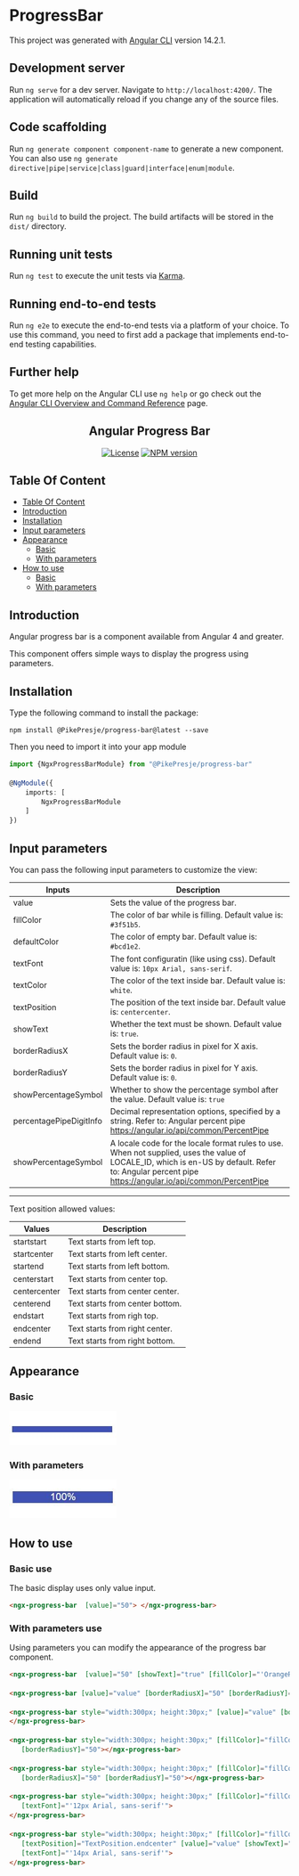 # ProgressBar

This project was generated with [Angular CLI](https://github.com/angular/angular-cli) version 14.2.1.

## Development server

Run `ng serve` for a dev server. Navigate to `http://localhost:4200/`. The application will automatically reload if you change any of the source files.

## Code scaffolding

Run `ng generate component component-name` to generate a new component. You can also use `ng generate directive|pipe|service|class|guard|interface|enum|module`.

## Build

Run `ng build` to build the project. The build artifacts will be stored in the `dist/` directory.

## Running unit tests

Run `ng test` to execute the unit tests via [Karma](https://karma-runner.github.io).

## Running end-to-end tests

Run `ng e2e` to execute the end-to-end tests via a platform of your choice. To use this command, you need to first add a package that implements end-to-end testing capabilities.

## Further help

To get more help on the Angular CLI use `ng help` or go check out the [Angular CLI Overview and Command Reference](https://angular.io/cli) page.


<p align="center">
  <h2 align="center"> Angular Progress Bar</h2>
</p>
<p align="center">
  <a href="https://opensource.org/licenses/MIT"><img src="https://img.shields.io/badge/License-MIT-yellow.svg" alt="License"></a>
   <a href="https://www.npmjs.com/package/@pikepresje/progress-bar"><img src="https://badge.fury.io/js/angular-progress-bar.svg?style=flat-square" alt="NPM version"></a>
   </p> 
 
 ## Table Of Content
- [Table Of Content](#table-of-content)
- [Introduction](#introduction) 
- [Installation](#installation)
- [Input parameters](#input-parameters)
- [Appearance](#appearance)
  - [Basic](#basic)
  - [With parameters](#with-parameters) 
- [How to use](#how-to-use)
  - [Basic](#basic-use)
  - [With parameters](#with-parameters-use) 


## Introduction ##

Angular progress bar is a component available from Angular 4 and greater.

This component offers simple ways to display the progress using parameters.
    
  
## Installation ##

Type the following command to install the package:
    
```shell
npm install @PikePresje/progress-bar@latest --save
```
    
Then you need to import it into your app module

```typescript
import {NgxProgressBarModule} from "@PikePresje/progress-bar"

@NgModule({
    imports: [
        NgxProgressBarModule
    ]
})
```

## Input parameters ##

You can pass the following input parameters to customize the view:

| Inputs                   | Description                                                                              |
| ------------------------ | ---------------------------------------------------------------------------------------- |
| value                    | Sets the value of the progress bar.                                                      |
| fillColor                | The color of bar while is filling. Default value is: `#3f51b5`.                          |
| defaultColor             | The color of empty bar. Default value is: `#bcd1e2`.                                     |
| textFont                 | The font configuratin (like using css). Default value is: `10px Arial, sans-serif`.      |
| textColor                | The color of the text inside bar. Default value is: `white`.                             |
| textPosition             | The position of the text inside bar. Default value is: `centercenter`.                   |
| showText                 | Whether the text must be shown. Default value is: `true`.                                |
| borderRadiusX            | Sets the border radius in pixel for X axis. Default value is: `0`.                       |
| borderRadiusY            | Sets the border radius in pixel for Y axis. Default value is: `0`.                       |
| showPercentageSymbol     | Whether to show the percentage symbol after the value. Default value is: `true`          |
| percentagePipeDigitInfo  | Decimal representation options, specified by a string. Refer to: Angular percent pipe https://angular.io/api/common/PercentPipe |
| showPercentageSymbol     | A locale code for the locale format rules to use. When not supplied, uses the value of LOCALE_ID, which is en-US by default. Refer to: Angular percent pipe https://angular.io/api/common/PercentPipe |


---------------------------------------------------------------------------------------------------------------------------------------

Text position allowed values:

| Values          | Description                                                                              |
| -------------- | ---------------------------------------------------------------------------------------- |
| startstart     | Text starts from left top.                                                               |
| startcenter    | Text starts from left center.                                                            |
| startend       | Text starts from left bottom.                                                            |
| centerstart    | Text starts from center top.                                                             |
| centercenter   | Text starts from center center.                                                          |
| centerend      | Text starts from center bottom.                                                          |
| endstart       | Text starts from righ top.                                                               |
| endcenter      | Text starts from right center.                                                           |
| endend         | Text starts from right bottom.                                                           |



## Appearance ##

### Basic ###
  <img src="./assets/basic progress bar.jpg?raw=true" alt="Appearence">
  
### With parameters ###
  <img src="./assets/with parameters progress bar.jpg?raw=true" alt="Appearence">
  
  
## How to use ##

### Basic use ###

The basic display uses only value input.
  
```html
<ngx-progress-bar  [value]="50"> </ngx-progress-bar>
```

### With parameters use ###

 Using parameters you can modify the appearance of the progress bar component.

```html
<ngx-progress-bar  [value]="50" [showText]="true" [fillColor]="'OrangeRed'"  > </ngx-progress-bar>

<ngx-progress-bar [value]="value" [borderRadiusX]="50" [borderRadiusY]="50"></ngx-progress-bar>

<ngx-progress-bar style="width:300px; height:30px;" [value]="value" [borderRadiusX]="50" [borderRadiusY]="50">
</ngx-progress-bar>

<ngx-progress-bar style="width:300px; height:30px;" [fillColor]="fillColor" [value]="value" [borderRadiusX]="50"
   [borderRadiusY]="50"></ngx-progress-bar>

<ngx-progress-bar style="width:300px; height:30px;" [fillColor]="fillColor" [value]="value" [showText]="true"
   [borderRadiusX]="50" [borderRadiusY]="50"></ngx-progress-bar>

<ngx-progress-bar style="width:300px; height:30px;" [fillColor]="fillColor" [value]="value" [showText]="true"
   [textFont]="'12px Arial, sans-serif'">
</ngx-progress-bar>

<ngx-progress-bar style="width:300px; height:30px;" [fillColor]="fillColor"
   [textPosition]="TextPosition.endcenter" [value]="value" [showText]="true"
   [textFont]="'14px Arial, sans-serif'">
</ngx-progress-bar>

  ```

